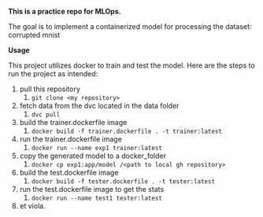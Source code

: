 **This is a practice repo for MLOps.**

The goal is to implement a containerized model for processing the dataset:
corrupted mnist

**Usage**

This project utilizes docker to train and test the model. Here are the steps to run the project as intended:

1. pull this repository
	1. `git clone <my repository>`
2. fetch data from the dvc located in the data folder
	1. `dvc pull`
3. build the trainer.dockerfile image
	1. `docker build -f trainer.dockerfile . -t trainer:latest`
4. run the trainer.dockerfile image
	1. `docker run --name exp1 trainer:latest`
5. copy the generated model to a docker_folder
	1. `docker cp exp1:app/model /<path to local gh repository>`
6. build the test.dockerfile image
	1. `docker build -f tester.dockerfile . -t tester:latest`
7. run the test.dockerfile image to get the stats
	1. `docker run --name test1 tester:latest`
8. et viola.
